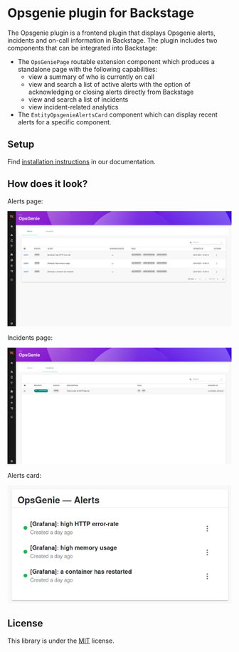 # Opsgenie plugin for Backstage

The Opsgenie plugin is a frontend plugin that displays Opsgenie alerts, incidents and on-call information in Backstage. The plugin includes two components that can be integrated into Backstage:

*  The `OpsGeniePage` routable extension component which produces a standalone page with the following capabilities:
    * view a summary of who is currently on call
    * view and search a list of active alerts with the option of acknowledging or closing alerts directly from Backstage
    * view and search a list of incidents
    * view incident-related analytics
* The `EntityOpsgenieAlertsCard` component which can display recent alerts for a specific component.

## Setup

Find [installation instructions](./docs/index.md#installation) in our documentation.

## How does it look?

Alerts page:

![Opsgenie alerts page](./docs/opsgenie-alerts-page.png)

Incidents page:

![Opsgenie incidents page](./docs/opsgenie-incidents-page.png)

Alerts card:

![Opsgenie alerts card](./docs/opsgenie-alerts-card.png)

## License

This library is under the [MIT](LICENSE) license.